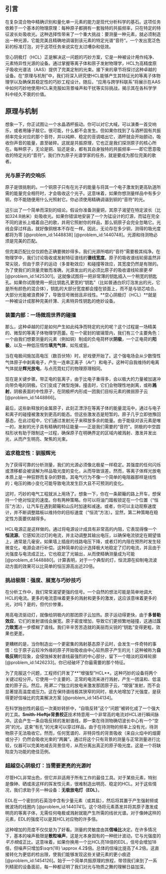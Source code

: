 ## 引言
在复杂混合物中精确识别和量化单一元素的能力是现代分析科学的基石。这项任务依赖于一个基本的物理原理：每种原子都拥有一套独特的共振频率，只在特定的特征波长处吸收光。这种选择性带来了一个重大挑战：要测量一种元素，就必须制造出一种光源，它能完美且精确地调谐到该元素的特定光谱“音符”。一个发出宽泛色彩的标准灯泡，对于这项任务来说实在太过嘈杂和低效。

空心阴极灯（HCL）正是解决这一问题的巧妙方案，它是一种被设计用作纯净、元素特异性光源的设备。通过掌握等离子体和原子发射物理学，HCL为高精度原子吸收光谱法（AAS）提供了完美定制的光束。接下来的章节将探讨这种卓越的设备。在“原理与机制”中，我们将深入研究使HCL能够产生其特征光的等离子体物理学以及确保其稳定性的巧妙工程设计。随后，“应用与跨学科联系”将展示在AAS中如何巧妙地使用HCL来克服如背景噪声和干扰等实际挑战，揭示其在各科学学科中经久不衰的价值。

## 原理与机制

想象一下，你正试图让一个水晶酒杯振动。你可以对它大喊，可以演奏一首交响乐，或者用锤子敲它。很可能，什么都不会发生。但如果你找到了与酒杯固有共振频率完全对应的那个音符，并以纯粹、稳定的音调唱出它，酒杯就会开始颤动，吸收你声音的能量，直至破碎。这就是共振原理，它也正是我们探测原子的核心所在。每种原子，无论是铜、铅还是金，都有其自身独特的共振频率——即它愿意吸收的特定光的“音符”。我们作为原子光谱学家的任务，就是要成为那位完美的歌者。

### 光与原子的交响乐

原子是很挑剔的。一个铜原子只有在光子的能量与将其一个电子激发到更高轨道所需的能量完全相符时，才会吸收这个光子。这意味着，如果你想测量样品中有多少铜，你不能随便用什么光照射它。你必须使用精确调谐到铜的“音符”的光。

这引出了一个简单而深刻的结论。假设你准备测量铜，其原子渴望在特定波长（比如324.8纳米）处吸收光。如果你错误地安装了一个为锰设计的灯源，而锰在完全不同的波长上唱着自己的歌，并用它照射你的样品，那么铜原子会完全忽略它。光线会穿过样品，就好像铜根本不存在一样。因此，无论存在多少铜，测得的吸光度都将为零 [@problem_id:1448838] [@problem_id:1440748]。光源和待测物必须是完美的匹配。

但完美匹配比仅仅颜色正确要微妙得多。我们光源所唱的“音符”需要极其纯净。在物理学中，我们讨论吸收或发射特征谱线的**谱线宽度**。原子的吸收谱线轮廓虽然非常尖锐，但由于原子的运动（多普勒效应）和碰撞等效应，其宽度仍然是有限的。为了使我们的测量灵敏而准确，光源发出的光必须比原子的吸收谱线轮廓更*窄* [@problem_id:1425301]。这就像试图将一把非常薄的钥匙插入一个稍宽的钥匙孔。如果你试图使用一把比钥匙孔更宽的“钥匙”（比如普通白炽灯泡发出的光，它是所有颜色的混合体），钥匙的大部分宽度都会撞在锁面上，而不是与锁芯啮合。大部分光能被浪费掉了，导致信号微弱且非线性。**空心阴极灯（HCL）**就是一种被设计成那种完美纤薄、元素特异性钥匙的绝妙设备。

### 装置内部：一场微观世界的碰撞

那么，这种卓越的灯是如何产生如此纯净而特定的光的呢？这个过程是一场精美的、微型的等离子体物理学芭蕾。在一个密封的玻璃管内，我们有三个主要角色：一个由我们想要测量的元素（例如铜）制成的负电荷杯状**阴极**，一个正电荷的**阳极**，以及一种低压惰性**填充气体**，如氖或氩。

当在电极间施加高电压（数百伏特）时，好戏便开始了。这个强电场会从少数惰性气体原子中剥离电子，产生一连串正离子（$Ar^{+}$）和电子。这种可自我维持的电离气体就是**辉光放电**，与点亮霓虹灯的物理原理相同。

现在是关键步骤。带正电的氩离子，由于比电子重得多，会以极大的力量被加速冲向带负电的阴极。它们变成了微型炮弹。撞击时，它们会物理性地剥离，或称**溅射**，阴极表面的中性原子，在阴极杯内形成一团我们目标元素的微弱原子云 [@problem_id:1448866]。

最后，这些新释放的金属原子，此刻正漂浮在等离子体的能量混沌中，通过与电子和离子的碰撞被激发到更高的能态。但这些激发态是短暂的。原子几乎立即弛豫回基态，在此过程中，它们通过发射光子来释放多余的能量。由于能级对该元素是唯一的，发射的光子具有精确的特征能量——正是我们需要的“音符”。阴极的中空圆柱形状有助于限制这一过程，确保原子在明确界定的区域内被溅射、激发并发出光，从而产生明亮、聚焦的光束。

### 追求稳定性：驯服辉光

为了获得可靠的分析测量，我们的光源必须像北极星一样稳定。其强度的任何闪烁或漂移都会被误解为样品吸光度的变化，从而导致误差。然而，等离子体辉光放电本质上是一种狂野而复杂的野兽。其电气行为不像一个简单的电阻器那样是线性的；电压的微小变化可能导致电流发生巨大且不可预测的变化。

这时，巧妙的电气工程就派上用场了。想象一下，你在一条颠簸的路上开车，想保持一个绝对恒定的速度。你有两种策略。你可以将油门踏板锁定在一个位置（“恒压”方法），让汽车在遇到颠簸和山丘时加速和减速。或者，你可以主动观察速度计，并不断调整踏板以维持你的目标速度（“恒流”方法）。显然，第二种策略在稳定性方面要优越得多。

HCL电源正是这样做的。通过将电源设计成具有非常高的内阻，它表现得像一个**恒流源**。它感知流过灯的电流，并主动调整其输出电压，以确保电流锁定在期望值上，通常是几毫安。如果墙上插座的线路电压下降，或者灯的内阻在预热时发生轻微变化，电源会进行补偿。这种简单的设计选择极大地稳定了灯的电流，并且由于光强度与电流成正比，它也稳定了光输出，从而使精确测量成为可能 [@problem_d:1448880]。计算表明，对于一个典型的灯，恒流源在抑制电流波动方面的效果可以比简单的恒压源高出近20倍。

### 挑战极限：强度、展宽与巧妙技巧

在分析工作中，我们常常渴望更强的信号。一个自然的想法可能是简单地调大HCL的电流。更多的电流意味着更多的溅射和更多的激发，这应该意味着更多的光，对吗？是的，但代价惨重。

用高电流驱动灯，就像给阴极内的那团原子云加热。原子运动得更快，由于**多普勒效应**，它们的发射谱线会展宽。原子密度增加，导致它们更频繁地碰撞，这通过**压力致宽**进一步模糊了谱线。我们辛辛苦苦造就的美丽而尖锐的“钥匙”变得更粗，效果也更差。

更糟糕的是，当你制造出一个更密集的溅射基态原子云时，会发生一件奇特的事情：位于原子云较冷外缘的原子开始吸收由中心较热原子产生的光！这种被称为**自吸反转**的现象，会侵蚀掉发射谱线最强烈的中心部分，留下一个暗淡的双峰轮廓 [@problem_id:1426233]。你已经破坏了你最需要的那个特征。

为了克服这个问题，工程师们开发了**“增强型”HCL**。这种巧妙的设备将两个关键过程分开。它使用一个主要的、正常的电流来进行溅射，产生一团温和、低温度的原子云。然后，用*第二个*独立的放电来激发那团原子云，“增强”发射，而不会显著提高温度或压力。这在保持谱线极其狭窄的同时，极大地增加了光强度，是获得更好信噪比的完美解决方案 [@problem_id:1454134]。

在科学独创性的最后一次美妙转折中，“自吸反转”这个“问题”被转化成了一个强大的工具。**Smith-Hieftje背景校正**技术特意用一个非常高的电流对HCL进行瞬间脉冲。这会产生一条自吸反转的发射谱线，即一束在待测物确切波长中心有一个“空洞”的光。这束“有孔”的光束可以穿过样品，由于在待测物的频率上没有光，待测物原子无法吸收它。然而，任何宽谱的、非特异性的背景吸收（来自火焰中的烟雾或分子）仍然会吸收光束的“两翼”。通过将这个只有背景的测量与正常测量进行比较，仪器可以完美地减去背景信号，从而分离出真正的原子吸光度。这是一个将缺陷变为功能的绝佳范例。

### 超越空心阴极灯：当需要更亮的光源时

尽管HCL非常出色，但它并非适用于所有工作的最佳工具。对于某些元素，特别是像砷、硒或汞这样的挥发性元素，很难制造出明亮、稳定的HCL。对于这些情况，我们求助于另一种设备：**无极放电灯（EDL）**。

EDL在一个密封的石英泡中含有少量元素（或其盐），然后将其置于产生强射频或微波场的线圈内 [@problem_id:1440741]。这个场将元素蒸发并将其原子激发成明亮的等离子体，无需任何电极或溅射就能产生所需的线状光谱。对于像砷这样的元素，EDL的强度可以是其HCL对应物的许多倍。

这种增加的亮度不仅仅是为了好看。测量的灵敏度由其**信噪比**决定。在许多情况下，基本的噪声极限是**散粒噪声**，这是光本身固有的一种统计波动，它与光强度的*平方根*成正比。这意味着，如果你换用一个比HCL亮18倍的EDL，信号会增加18倍，但噪声只增加$\sqrt{18} \approx 4.2$倍。总体的信噪比提高了4.2倍。这直接转化为更低的检出限，使我们能够发现这些关键元素的更小痕迹 [@problem_id:1454126]。始于一个简单共振原理的旅程，带领我们来到了一系列精密的设备面前，每一种都证明了我们对光与物质之舞的理解日益加深。

